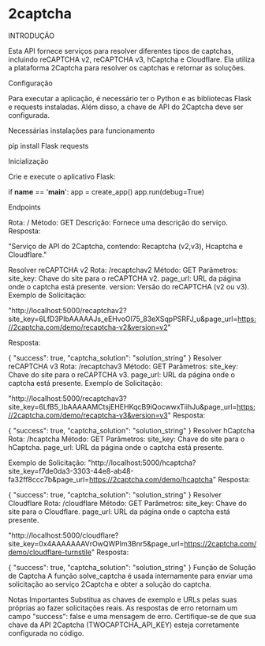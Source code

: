 # 2captcha

INTRODUÇÃO

Esta API fornece serviços para resolver diferentes tipos de captchas, incluindo reCAPTCHA v2, reCAPTCHA v3, hCaptcha e Cloudflare. Ela utiliza a plataforma 2Captcha para resolver os captchas e retornar as soluções.

Configuração

Para executar a aplicação, é necessário ter o Python e as bibliotecas Flask e requests instaladas. Além disso, a chave de API do 2Captcha deve ser configurada.

Necessárias instalações para funcionamento

pip install Flask requests

Inicialização

Crie e execute o aplicativo Flask:

if __name__ == '__main__':
    app = create_app()
    app.run(debug=True)
    
Endpoints

Rota: /
Método: GET
Descrição: Fornece uma descrição do serviço.
Resposta:

"Serviço de API do 2Captcha, contendo: Recaptcha (v2,v3), Hcaptcha e Cloudflare."

Resolver reCAPTCHA v2
Rota: /recaptchav2
Método: GET
Parâmetros:
site_key: Chave do site para o reCAPTCHA v2.
page_url: URL da página onde o captcha está presente.
version: Versão do reCAPTCHA (v2 ou v3).
Exemplo de Solicitação:

"http://localhost:5000/recaptchav2?site_key=6LfD3PIbAAAAAJs_eEHvoOl75_83eXSqpPSRFJ_u&page_url=https://2captcha.com/demo/recaptcha-v2&version=v2"

Resposta:

{
  "success": true,
  "captcha_solution": "solution_string"
}
Resolver reCAPTCHA v3
Rota: /recaptchav3
Método: GET
Parâmetros:
site_key: Chave do site para o reCAPTCHA v3.
page_url: URL da página onde o captcha está presente.
Exemplo de Solicitação:

"http://localhost:5000/recaptchav3?site_key=6LfB5_IbAAAAAMCtsjEHEHKqcB9iQocwwxTiihJu&page_url=https://2captcha.com/demo/recaptcha-v3&version=v3"
Resposta:

{
  "success": true,
  "captcha_solution": "solution_string"
}
Resolver hCaptcha
Rota: /hcaptcha
Método: GET
Parâmetros:
site_key: Chave do site para o hCaptcha.
page_url: URL da página onde o captcha está presente.

Exemplo de Solicitação:
"http://localhost:5000/hcaptcha?site_key=f7de0da3-3303-44e8-ab48-fa32ff8ccc7b&page_url=https://2captcha.com/demo/hcaptcha"
Resposta:

{
  "success": true,
  "captcha_solution": "solution_string"
}
Resolver Cloudflare
Rota: /cloudflare
Método: GET
Parâmetros:
site_key: Chave do site para o Cloudflare.
page_url: URL da página onde o captcha está presente.

"http://localhost:5000/cloudflare?site_key=0x4AAAAAAAVrOwQWPlm3Bnr5&page_url=https://2captcha.com/demo/cloudflare-turnstile"
Resposta:

{
  "success": true,
  "captcha_solution": "solution_string"
}
Função de Solução de Captcha
A função solve_captcha é usada internamente para enviar uma solicitação ao serviço 2Captcha e obter a solução do captcha.

Notas Importantes
Substitua as chaves de exemplo e URLs pelas suas próprias ao fazer solicitações reais.
As respostas de erro retornam um campo "success": false e uma mensagem de erro.
Certifique-se de que sua chave da API 2Captcha (TWOCAPTCHA_API_KEY) esteja corretamente configurada no código.

